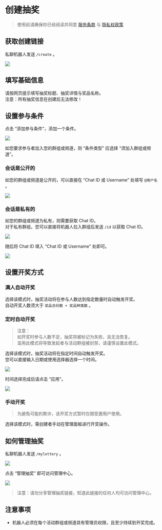 # 创建抽奖

> 使用前请确保你已经阅读并同意 [服务条款](tos.md) 与 [隐私权政策](privacy.md)

## 获取创建链接

私聊机器人发送 `/create` 。

![](https://img.trumpdns.com/2020/08/11/E7CERaQa.png)

## 填写基础信息

请按网页提示填写抽奖标题、抽奖详情与奖品名称。<br>
注意：所有抽奖信息在创建后无法修改！

## 设置参与条件

点击 “添加参与条件”，添加一个条件。

![](https://img.trumpdns.com/2020/08/11/o1MQbRao.png)

如您要求参与者加入您的群组或频道，则 “条件类型” 应选择 “须加入群组或频道”。<br>

### 会话是公开的

如您的群组或频道是公开的，可以直接在 “Chat ID 或 Username” 处填写 `@用户名` 。

![](https://img.trumpdns.com/2020/08/11/UCYU2RaX.png)

### 会话是私有的

如您的群组或频道为私有，则需要获取 Chat ID。<br>
对于私有群组，您可以直接将机器人拉入群组后发送 `/id` 以获取 Chat ID。

![](https://img.trumpdns.com/2020/08/11/1VwpxT6q.png)

随后将 Chat ID 填入 “Chat ID 或 Username” 处即可。

![](https://img.trumpdns.com/2020/08/11/a5FM0L4g.png)

## 设置开奖方式

### 满人自动开奖

选择该模式时，抽奖活动将在参与人数达到指定数量时自动触发开奖。<br>
自动开奖人数须大于 `奖品总份数 + 奖品种类数` 。

### 定时自动开奖

> 注意：<br>
> 如开奖时参与人数不足，抽奖将被标记为失败，且无法恢复。<br>
> 滥用此模式将导致发起者与活动群组被封禁，请谨慎设置此模式。

选择该模式时，抽奖活动将在指定时间自动触发开奖。<br>
您可以直接输入日期或使用选择器选择一个时间。

![](https://img.trumpdns.com/2020/08/11/5X4pwUjM.png)

时间选择完成后请点击 “应用”。

![](https://img.trumpdns.com/2020/08/11/JnKg3LJK.png)

### 手动开奖

> 为避免可能的欺诈，该开奖方式暂时仅限受邀用户使用。

选择该模式时，需创建者手动在管理面板进行开奖操作。<br>

## 如何管理抽奖

私聊机器人发送 `/mylottery` 。

![](https://img.trumpdns.com/2020/08/11/TB8OrGwO.png)

点击 “管理抽奖” 即可访问管理中心。

![](https://img.trumpdns.com/2020/08/11/1fEPNSv0.png)

> 注意：请勿分享管理抽奖链接，知道此链接的任何人均可访问管理中心。

## 注意事项

* 机器人必须在每个活动群组或频道具有管理员权限，且至少持续到开奖完成。
